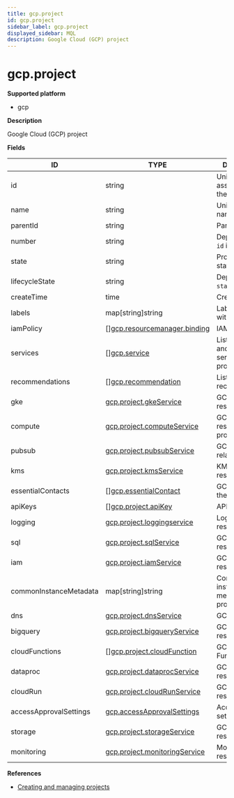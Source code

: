 ```yaml
---
title: gcp.project
id: gcp.project
sidebar_label: gcp.project
displayed_sidebar: MQL
description: Google Cloud (GCP) project
---
```


# gcp.project

**Supported platform**

- gcp

**Description**

Google Cloud (GCP) project

**Fields**

| ID                     | TYPE                                                                    | DESCRIPTION                                            |
| ---------------------- | ----------------------------------------------------------------------- | ------------------------------------------------------ |
| id                     | string                                                                  | Unique, user-assigned ID of the project                |
| name                   | string                                                                  | Unique resource name                                   |
| parentId               | string                                                                  | Parent ID                                              |
| number                 | string                                                                  | Deprecated. Use `id` instead.                          |
| state                  | string                                                                  | Project lifecycle state                                |
| lifecycleState         | string                                                                  | Deprecated. Use `state` instead.                       |
| createTime             | time                                                                    | Creation time                                          |
| labels                 | map[string]string                                                       | Labels associated with this project                    |
| iamPolicy              | &#91;&#93;[gcp.resourcemanager.binding](gcp.resourcemanager.binding.md) | IAM policy                                             |
| services               | &#91;&#93;[gcp.service](gcp.service.md)                                 | List of available and enabled services for the project |
| recommendations        | &#91;&#93;[gcp.recommendation](gcp.recommendation.md)                   | List of recommendations                                |
| gke                    | [gcp.project.gkeService](gcp.project.gkeservice.md)                     | GCP GKE resources                                      |
| compute                | [gcp.project.computeService](gcp.project.computeservice.md)             | GCP Compute resources for the project                  |
| pubsub                 | [gcp.project.pubsubService](gcp.project.pubsubservice.md)               | GCP pub/sub-related resources                          |
| kms                    | [gcp.project.kmsService](gcp.project.kmsservice.md)                     | KMS-related resources                                  |
| essentialContacts      | &#91;&#93;[gcp.essentialContact](gcp.essentialcontact.md)               | GCP contacts for the project                           |
| apiKeys                | &#91;&#93;[gcp.project.apiKey](gcp.project.apikey.md)                   | API keys                                               |
| logging                | [gcp.project.loggingservice](gcp.project.loggingservice.md)             | Logging resources                                      |
| sql                    | [gcp.project.sqlService](gcp.project.sqlservice.md)                     | GCP Cloud SQL resources                                |
| iam                    | [gcp.project.iamService](gcp.project.iamservice.md)                     | GCP IAM resources                                      |
| commonInstanceMetadata | map[string]string                                                       | Common instance metadata for the project               |
| dns                    | [gcp.project.dnsService](gcp.project.dnsservice.md)                     | GCP Cloud DNS                                          |
| bigquery               | [gcp.project.bigqueryService](gcp.project.bigqueryservice.md)           | GCP BigQuery resources                                 |
| cloudFunctions         | &#91;&#93;[gcp.project.cloudFunction](gcp.project.cloudfunction.md)     | GCP Cloud Functions                                    |
| dataproc               | [gcp.project.dataprocService](gcp.project.dataprocservice.md)           | GCP Dataproc resources                                 |
| cloudRun               | [gcp.project.cloudRunService](gcp.project.cloudrunservice.md)           | GCP Cloud Run resources                                |
| accessApprovalSettings | [gcp.accessApprovalSettings](gcp.accessapprovalsettings.md)             | Access approval settings                               |
| storage                | [gcp.project.storageService](gcp.project.storageservice.md)             | GCP Storage resources                                  |
| monitoring             | [gcp.project.monitoringService](gcp.project.monitoringservice.md)       | Monitoring resources                                   |

**References**

- [Creating and managing projects](https://cloud.google.com/resource-manager/docs/creating-managing-projects)
